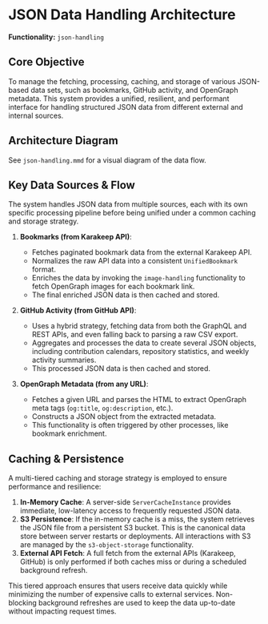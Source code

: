 # JSON Data Handling Architecture

**Functionality:** `json-handling`

## Core Objective

To manage the fetching, processing, caching, and storage of various JSON-based data sets, such as bookmarks, GitHub activity, and OpenGraph metadata. This system provides a unified, resilient, and performant interface for handling structured JSON data from different external and internal sources.

## Architecture Diagram

See `json-handling.mmd` for a visual diagram of the data flow.

## Key Data Sources & Flow

The system handles JSON data from multiple sources, each with its own specific processing pipeline before being unified under a common caching and storage strategy.

1. **Bookmarks (from Karakeep API)**:
   - Fetches paginated bookmark data from the external Karakeep API.
   - Normalizes the raw API data into a consistent `UnifiedBookmark` format.
   - Enriches the data by invoking the `image-handling` functionality to fetch OpenGraph images for each bookmark link.
   - The final enriched JSON data is then cached and stored.

2. **GitHub Activity (from GitHub API)**:
   - Uses a hybrid strategy, fetching data from both the GraphQL and REST APIs, and even falling back to parsing a raw CSV export.
   - Aggregates and processes the data to create several JSON objects, including contribution calendars, repository statistics, and weekly activity summaries.
   - This processed JSON data is then cached and stored.

3. **OpenGraph Metadata (from any URL)**:
   - Fetches a given URL and parses the HTML to extract OpenGraph meta tags (`og:title`, `og:description`, etc.).
   - Constructs a JSON object from the extracted metadata.
   - This functionality is often triggered by other processes, like bookmark enrichment.

## Caching & Persistence

A multi-tiered caching and storage strategy is employed to ensure performance and resilience:

1. **In-Memory Cache**: A server-side `ServerCacheInstance` provides immediate, low-latency access to frequently requested JSON data.
2. **S3 Persistence**: If the in-memory cache is a miss, the system retrieves the JSON file from a persistent S3 bucket. This is the canonical data store between server restarts or deployments. All interactions with S3 are managed by the `s3-object-storage` functionality.
3. **External API Fetch**: A full fetch from the external APIs (Karakeep, GitHub) is only performed if both caches miss or during a scheduled background refresh.

This tiered approach ensures that users receive data quickly while minimizing the number of expensive calls to external services. Non-blocking background refreshes are used to keep the data up-to-date without impacting request times.
